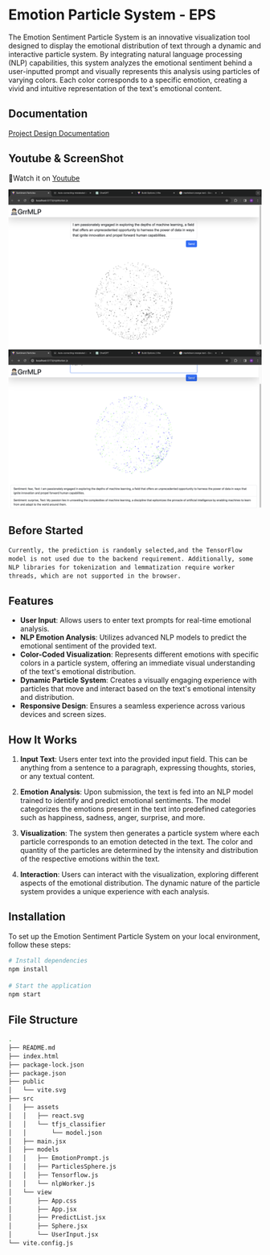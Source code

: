 # Emotion Particle System - EPS

The Emotion Sentiment Particle System is an innovative visualization tool designed to display the emotional distribution of text through a dynamic and interactive particle system. By integrating natural language processing (NLP) capabilities, this system analyzes the emotional sentiment behind a user-inputted prompt and visually represents this analysis using particles of varying colors. Each color corresponds to a specific emotion, creating a vivid and intuitive representation of the text's emotional content.

## Documentation
[Project Design Documentation](./EmotionParticleSystem.pdf)

## Youtube & ScreenShot
🥰Watch it on [Youtube](https://youtu.be/vDZ5GwFlwOQ)

![UI](./pic/input.png)
![Visual](./pic/visual.png)



## Before Started
```Currently, the prediction is randomly selected,and the TensorFlow model is not used due to the backend requirement. Additionally, some NLP libraries for tokenization and lemmatization require worker threads, which are not supported in the browser.```

## Features

- **User Input**: Allows users to enter text prompts for real-time emotional analysis.
- **NLP Emotion Analysis**: Utilizes advanced NLP models to predict the emotional sentiment of the provided text.
- **Color-Coded Visualization**: Represents different emotions with specific colors in a particle system, offering an immediate visual understanding of the text's emotional distribution.
- **Dynamic Particle System**: Creates a visually engaging experience with particles that move and interact based on the text's emotional intensity and distribution.
- **Responsive Design**: Ensures a seamless experience across various devices and screen sizes.

## How It Works

1. **Input Text**: Users enter text into the provided input field. This can be anything from a sentence to a paragraph, expressing thoughts, stories, or any textual content.

2. **Emotion Analysis**: Upon submission, the text is fed into an NLP model trained to identify and predict emotional sentiments. The model categorizes the emotions present in the text into predefined categories such as happiness, sadness, anger, surprise, and more.

3. **Visualization**: The system then generates a particle system where each particle corresponds to an emotion detected in the text. The color and quantity of the particles are determined by the intensity and distribution of the respective emotions within the text.

4. **Interaction**: Users can interact with the visualization, exploring different aspects of the emotional distribution. The dynamic nature of the particle system provides a unique experience with each analysis.

## Installation

To set up the Emotion Sentiment Particle System on your local environment, follow these steps:

```bash
# Install dependencies
npm install

# Start the application
npm start

```

## File Structure

```bash
.
├── README.md
├── index.html
├── package-lock.json
├── package.json
├── public
│   └── vite.svg
├── src
│   ├── assets
│   │   ├── react.svg
│   │   └── tfjs_classifier
│   │       └── model.json
│   ├── main.jsx
│   ├── models
│   │   ├── EmotionPrompt.js
│   │   ├── ParticlesSphere.js
│   │   ├── Tensorflow.js
│   │   └── nlpWorker.js
│   └── view
│       ├── App.css
│       ├── App.jsx
│       ├── PredictList.jsx
│       ├── Sphere.jsx
│       └── UserInput.jsx
└── vite.config.js
```


